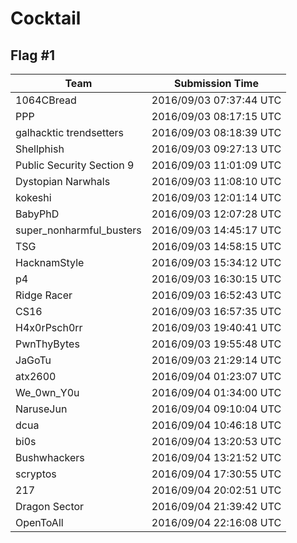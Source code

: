 # Cocktail

## Flag #1

|Team|Submission Time|
|------------|------------------|
|1064CBread|2016/09/03 07:37:44 UTC|
|PPP|2016/09/03 08:17:15 UTC|
|galhacktic trendsetters|2016/09/03 08:18:39 UTC|
|Shellphish|2016/09/03 09:27:13 UTC|
|Public Security Section 9|2016/09/03 11:01:09 UTC|
|Dystopian Narwhals|2016/09/03 11:08:10 UTC|
|kokeshi|2016/09/03 12:01:14 UTC|
|BabyPhD|2016/09/03 12:07:28 UTC|
|super&#95;nonharmful&#95;busters|2016/09/03 14:45:17 UTC|
|TSG|2016/09/03 14:58:15 UTC|
|HacknamStyle|2016/09/03 15:34:12 UTC|
|p4|2016/09/03 16:30:15 UTC|
|Ridge Racer|2016/09/03 16:52:43 UTC|
|CS16|2016/09/03 16:57:35 UTC|
|H4x0rPsch0rr|2016/09/03 19:40:41 UTC|
|PwnThyBytes|2016/09/03 19:55:48 UTC|
|JaGoTu|2016/09/03 21:29:14 UTC|
|atx2600|2016/09/04 01:23:07 UTC|
|We&#95;0wn&#95;Y0u|2016/09/04 01:34:00 UTC|
|NaruseJun|2016/09/04 09:10:04 UTC|
|dcua|2016/09/04 10:46:18 UTC|
|bi0s|2016/09/04 13:20:53 UTC|
|Bushwhackers|2016/09/04 13:21:52 UTC|
|scryptos|2016/09/04 17:30:55 UTC|
|217|2016/09/04 20:02:51 UTC|
|Dragon Sector|2016/09/04 21:39:42 UTC|
|OpenToAll|2016/09/04 22:16:08 UTC|

